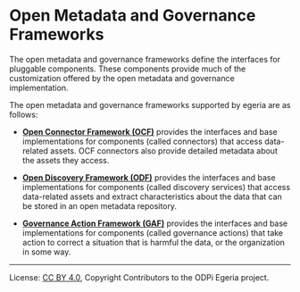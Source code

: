 <!-- SPDX-License-Identifier: CC-BY-4.0 -->
<!-- Copyright Contributors to the ODPi Egeria project. -->

  
# Open Metadata and Governance Frameworks

The open metadata and governance frameworks define the interfaces for pluggable components.  These
components provide much of the customization offered by the open metadata and governance
implementation.

The open metadata and governance frameworks supported by egeria are as follows:
  
* **[Open Connector Framework (OCF)](open-connector-framework)** provides the interfaces and base implementations for components
(called connectors) that access data-related assets.
OCF connectors also provide detailed metadata about the assets they access.

* **[Open Discovery Framework (ODF)](open-discovery-framework)** provides the interfaces and base implementations for components
(called discovery services) that access data-related assets and extract characteristics 
about the data that can be stored in an open metadata repository.

* **[Governance Action Framework (GAF)](governance-action-framework)** provides the interfaces and base implementations for components
(called governance actions) that take action to correct a situation that is harmful the data,
or the organization in some way.


----
License: [CC BY 4.0](https://creativecommons.org/licenses/by/4.0/),
Copyright Contributors to the ODPi Egeria project.